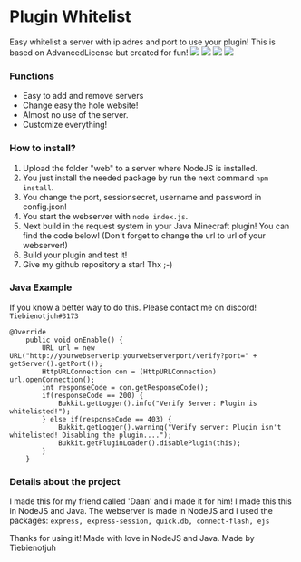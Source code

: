 # Plugin Whitelist
Easy whitelist a server with ip adres and port to use your plugin! This is based on AdvancedLicense but created for fun!
![](https://img.shields.io/github/stars/PluginVerify/editor.md.svg) ![](https://img.shields.io/github/forks/Tiebienotjuh/PluginVerify) ![](	https://img.shields.io/github/stars/Tiebienotjuh/PluginVerify) ![](https://img.shields.io/github/license/Tiebienotjuh/PluginVerify)
### Functions

-  Easy to add and remove servers
- Change easy the hole website!
- Almost no use of the server.
- Customize everything!

### How to install?
1. Upload the folder "web" to a server where NodeJS is installed.
1. You just install the needed package by run the next command `npm install`.
1. You change the port, sessionsecret, username and password in config.json!
1. You start the webserver with `node index.js`.
1. Next build in the request system in your Java Minecraft plugin! You can find the code below! (Don't forget to change the url to url of your webserver!)
1. Build your plugin and test it! 
7. Give my github repository a star! Thx ;-)

### Java Example
If you know a better way to do this. Please contact me on discord! `Tiebienotjuh#3173`

```
@Override
    public void onEnable() {
        URL url = new URL("http://yourwebserverip:yourwebserverport/verify?port=" + getServer().getPort());
        HttpURLConnection con = (HttpURLConnection) url.openConnection();
        int responseCode = con.getResponseCode();
        if(responseCode == 200) {
            Bukkit.getLogger().info("Verify Server: Plugin is whitelisted!");
        } else if(responseCode == 403) {
            Bukkit.getLogger().warning("Verify server: Plugin isn't whitelisted! Disabling the plugin....");
            Bukkit.getPluginLoader().disablePlugin(this);
        }
    }
```

### Details about the project
I made this for my friend called 'Daan' and i made it for him!
I made this this in NodeJS and Java. The webserver is made in NodeJS and i used the packages:
`express, express-session, quick.db, connect-flash, ejs`

Thanks for using it! Made with love in NodeJS and Java.
Made by Tiebienotjuh
